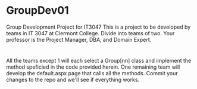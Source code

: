 # GroupDev01
Group Development Project for IT3047
This is a project to be developed by teams in IT 3047 at Clermont College.
Divide into teams of two.
Your professor is the Project Manager, DBA, and Domain Expert.
#
All the teams except 1 will each select a Group[nn] class and implement the method speficied in the code provided herein.
One remaining team will develop the default.aspx page that calls all the methods.
Commit your changes to the repo and we'll see if everything works.
